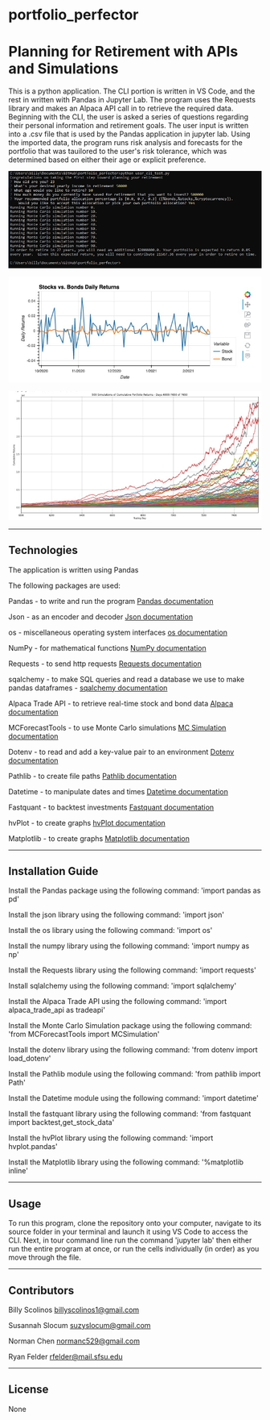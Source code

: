 # portfolio_perfector


# Planning for Retirement with APIs and Simulations

This is a python application. The CLI portion is written in VS Code, and the rest in written with Pandas in Jupyter Lab. The program uses the Requests library and makes an Alpaca API call in to retrieve the required data. Beginning with the CLI, the user is asked a series of questions regarding their personal information and retirement goals. The user input is written into a .csv file that is used by the Pandas application in jupyter lab. Using the imported data, the program runs risk analysis and forecasts for the portfolio that was tauilored to the user's risk tolerance, which was determined based on either their age or explicit preference.

![CLI Image](/Screenshots/CLI.jpg)

![Stocks vs Bonds](/Screenshots/stocks_vs_bonds_dr.jpg)

![MS Sim graph](/Screenshots/mc_sim_line.jpg)

---

## Technologies

The application is written using Pandas

The following packages are used:

Pandas - to write and run the program [Pandas documentation](https://pandas.pydata.org/docs/)

Json - as an encoder and decoder [Json documentation](https://docs.python.org/3/library/json.html)

os - miscellaneous operating system interfaces [os documentation](https://docs.python.org/3/library/os.html)

NumPy - for mathematical functions [NumPy documentation](https://numpy.org/doc/)

Requests - to send http requests [Requests documentation](https://requests.readthedocs.io/en/master/)

sqalchemy - to make SQL queries and read a database we use to make pandas dataframes - [sqalchemy documentation](https://docs.sqlalchemy.org/en/13/)

Alpaca Trade API - to retrieve real-time stock and bond data [Alpaca documentation](https://alpaca.markets/docs/api-documentation/)

MCForecastTools - to use Monte Carlo simulations [MC Simulation documentation](https://pythonprogramming.net/monte-carlo-simulator-python/)

Dotenv - to read and add a key-value pair to an environment [Dotenv documentation](https://pypi.org/project/python-dotenv/)

Pathlib - to create file paths [Pathlib documentation](https://docs.python.org/3/library/pathlib.html)

Datetime - to manipulate dates and times [Datetime documentation](https://docs.python.org/3/library/datetime.html)

Fastquant - to backtest investments [Fastquant documentation](https://pypi.org/project/fastquant/0.1.2.12/)

hvPlot - to create graphs [hvPlot documentation](https://hvplot.holoviz.org/)

Matplotlib - to create graphs [Matplotlib documentation](https://matplotlib.org/3.3.3/contents.html)


---

## Installation Guide

Install the Pandas package using the following command: 'import pandas as pd'

Install the json library using the following command: 'import json'

Install the os library using the following command: 'import os'

Install the numpy library using the following command: 'import numpy as np'

Install the Requests library using the following command: 'import requests'

Install sqlalchemy using the following command: 'import sqlalchemy'

Install the Alpaca Trade API using the following command: 'import alpaca_trade_api as tradeapi'

Install the Monte Carlo Simulation package using the following command: 'from MCForecastTools import MCSimulation'

Install the dotenv library using the following command: 'from dotenv import load_dotenv'

Install the Pathlib module using the following command: 'from pathlib import Path'

Install the Datetime module using the following command: 'import datetime'

Install the fastquant library using the following command: 'from fastquant import backtest,get_stock_data'

Install the hvPlot library using the following command: 'import hvplot.pandas'

Install the Matplotlib library using the following command: '%matplotlib inline'


--- 

## Usage

To run this program, clone the repository onto your computer, navigate to its source folder in your terminal and launch it using VS Code to access the CLI. Next, in tour command line run the command 'jupyter lab' then either run the entire program at once, or run the cells individually (in order) as you move through the file.

---

## Contributors

Billy Scolinos billyscolinos1@gmail.com

Susannah Slocum suzyslocum@gmail.com

Norman Chen normanc529@gmail.com

Ryan Felder rfelder@mail.sfsu.edu

---

## License

None

